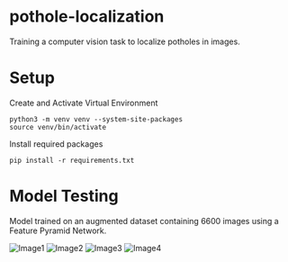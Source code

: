 # pothole-localization
Training a computer vision task to localize potholes in images.

# Setup

Create and Activate Virtual Environment

```	
python3 -m venv venv --system-site-packages
source venv/bin/activate
```

Install required packages

```
pip install -r requirements.txt
```

# Model Testing

Model trained on an augmented dataset containing 6600 images using a Feature Pyramid Network.

![Image1]('images/output1.png)
![Image2]('images/output2.png)
![Image3]('images/output3.png)
![Image4]('images/output4.png)